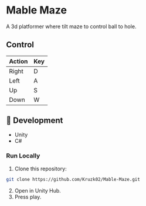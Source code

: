 # Mable Maze
A 3d platformer where tilt maze to control ball to hole.

## Control
| Action   | Key        |
|----------|-----------|
| Right    | D |
| Left     | A |
| Up       | S |
| Down     | W |

## 🔧 Development
- Unity
- C#

### Run Locally
1. Clone this repository:
  ```bash
  git clone https://github.com/Kruzk02/Mable-Maze.git
  ```
2. Open in Unity Hub.
3. Press play.
 
